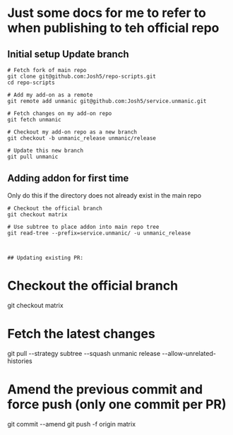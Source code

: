 # Just some docs for me to refer to when publishing to teh official repo


## Initial setup Update branch
```
# Fetch fork of main repo
git clone git@github.com:Josh5/repo-scripts.git
cd repo-scripts

# Add my add-on as a remote
git remote add unmanic git@github.com:Josh5/service.unmanic.git

# Fetch changes on my add-on repo
git fetch unmanic

# Checkout my add-on repo as a new branch
git checkout -b unmanic_release unmanic/release

# Update this new branch
git pull unmanic
```


## Adding addon for first time
Only do this if the directory does not already exist in the main repo
```
# Checkout the official branch
git checkout matrix

# Use subtree to place addon into main repo tree
git read-tree --prefix=service.unmanic/ -u unmanic_release



## Updating existing PR:
```
# Checkout the official branch
git checkout matrix

# Fetch the latest changes
git pull --strategy subtree --squash unmanic release --allow-unrelated-histories

# Amend the previous commit and force push (only one commit per PR)
git commit --amend
git push -f origin matrix
```
